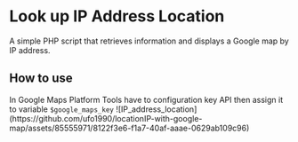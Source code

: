 <h1>Look up IP Address Location</h1>
A simple PHP script that retrieves information and displays a Google map by IP address.
<h2>How to use</h2>
In Google Maps Platform Tools have to configuration key API then assign it to variable  <code>$google_maps_key</code>
![IP_address_location](https://github.com/ufo1990/locationIP-with-google-map/assets/85555971/8122f3e6-f1a7-40af-aaae-0629ab109c96)